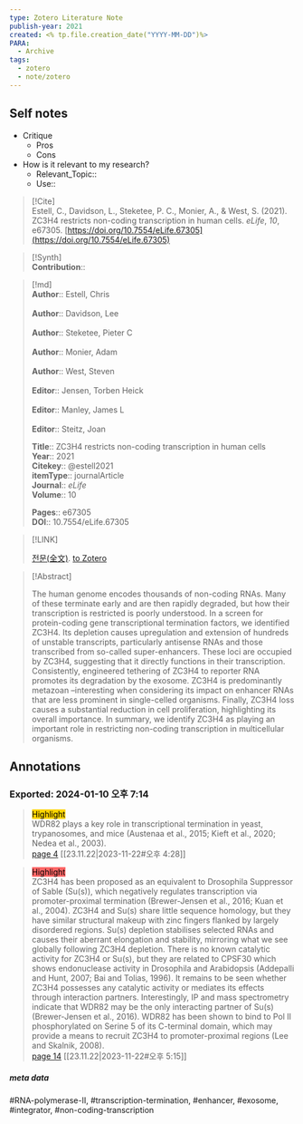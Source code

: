 ```yaml
---
type: Zotero Literature Note
publish-year: 2021 
created: <% tp.file.creation_date("YYYY-MM-DD")%>
PARA:
  - Archive
tags:
  - zotero
  - note/zotero
---
```

## Self notes
- Critique
	- Pros
	- Cons
- How is it relevant to my research?
	- Relevant_Topic::
	- Use::


> [!Cite]  
> Estell, C., Davidson, L., Steketee, P. C., Monier, A., & West, S. (2021). ZC3H4 restricts non-coding transcription in human cells. _eLife_, _10_, e67305. [https://doi.org/10.7554/eLife.67305](https://doi.org/10.7554/eLife.67305)

>[!Synth]  
>**Contribution**::

>[!md]  
> **Author**:: Estell, Chris<br>  
> **Author**:: Davidson, Lee<br>  
> **Author**:: Steketee, Pieter C<br>  
> **Author**:: Monier, Adam<br>  
> **Author**:: West, Steven<br>  
> **Editor**:: Jensen, Torben Heick<br>  
> **Editor**:: Manley, James L<br>  
> **Editor**:: Steitz, Joan<br>  
>  
> **Title**:: ZC3H4 restricts non-coding transcription in human cells  
> **Year**:: 2021  
> **Citekey**:: @estell2021  
>**itemType**:: journalArticle  
>**Journal**:: *eLife*  
>**Volume**:: 10  
>  
>  
>  
>  
> **Pages**:: e67305  
>**DOI**:: 10.7554/eLife.67305  
>

> [!LINK]  
>  
> [전문(全文)](file://C:\Users\kill9\Zotero\storage\ZSFGWQ9L\Estell%20등%20-%202021%20-%20ZC3H4%20restricts%20non-coding%20transcription%20in%20human%20.pdf).
> [to Zotero](zotero://select/library/items/Y7XPRNLB)

> [!Abstract]  
>  
> The human genome encodes thousands of non-coding RNAs. Many of these terminate early and are then rapidly degraded, but how their transcription is restricted is poorly understood. In a screen for protein-coding gene transcriptional termination factors, we identified ZC3H4. Its depletion causes upregulation and extension of hundreds of unstable transcripts, particularly antisense RNAs and those transcribed from so-called super-enhancers. These loci are occupied by ZC3H4, suggesting that it directly functions in their transcription. Consistently, engineered tethering of ZC3H4 to reporter RNA promotes its degradation by the exosome. ZC3H4 is predominantly metazoan –interesting when considering its impact on enhancer RNAs that are less prominent in single-celled organisms. Finally, ZC3H4 loss causes a substantial reduction in cell proliferation, highlighting its overall importance. In summary, we identify ZC3H4 as playing an important role in restricting non-coding transcription in multicellular organisms.  
>



## Annotations  
### Exported: 2024-01-10 오후 7:14 

> <mark style="background-color: #ffd400">Highlight</mark>  
> WDR82 plays a key role in transcriptional termination in yeast, trypanosomes, and mice (Austenaa et al., 2015; Kieft et al., 2020; Nedea et al., 2003).  
> [page 4](file://C:\Users\kill9\Zotero\storage\ZSFGWQ9L\Estell%20등%20-%202021%20-%20ZC3H4%20restricts%20non-coding%20transcription%20in%20human%20.pdf) [[23.11.22|2023-11-22#오후 4:28]]

> <mark style="background-color: #ff6666">Highlight</mark>  
> ZC3H4 has been proposed as an equivalent to Drosophila Suppressor of Sable (Su(s)), which negatively regulates transcription via promoter-proximal termination (Brewer-Jensen et al., 2016; Kuan et al., 2004). ZC3H4 and Su(s) share little sequence homology, but they have similar structural makeup with zinc fingers flanked by largely disordered regions. Su(s) depletion stabilises selected RNAs and causes their aberrant elongation and stability, mirroring what we see globally following ZC3H4 depletion. There is no known catalytic activity for ZC3H4 or Su(s), but they are related to CPSF30 which shows endonuclease activity in Drosophila and Arabidopsis (Addepalli and Hunt, 2007; Bai and Tolias, 1996). It remains to be seen whether ZC3H4 possesses any catalytic activity or mediates its effects through interaction partners. Interestingly, IP and mass spectrometry indicate that WDR82 may be the only interacting partner of Su(s) (Brewer-Jensen et al., 2016). WDR82 has been shown to bind to Pol II phosphorylated on Serine 5 of its C-terminal domain, which may provide a means to recruit ZC3H4 to promoter-proximal regions (Lee and Skalnik, 2008).  
> [page 14](file://C:\Users\kill9\Zotero\storage\ZSFGWQ9L\Estell%20등%20-%202021%20-%20ZC3H4%20restricts%20non-coding%20transcription%20in%20human%20.pdf) [[23.11.22|2023-11-22#오후 5:15]]

##### meta data
#RNA-polymerase-II, #transcription-termination, #enhancer, #exosome, #integrator, #non-coding-transcription